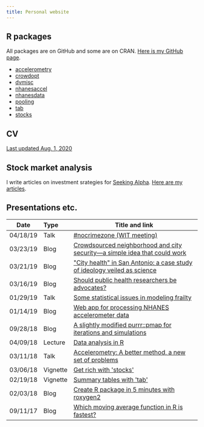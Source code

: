 ```yaml
---
title: Personal website
---
```


## R packages

All packages are on GitHub and some are on CRAN. [Here is my GitHub page](https://github.com/vandomed).

* [accelerometry](https://cran.r-project.org/web/packages/accelerometry/index.html) <br>
* [crowdopt](https://github.com/vandomed/crowdopt) <br>
* [dvmisc](https://cran.r-project.org/web/packages/dvmisc/index.html) <br>
* [nhanesaccel](https://github.com/vandomed/nhanesaccel) <br>
* [nhanesdata](https://github.com/vandomed/nhanesdata) <br>
* [pooling](https://cran.r-project.org/web/packages/pooling/index.html) <br>
* [tab](https://cran.r-project.org/web/packages/tab/index.html) <br>
* [stocks](https://cran.r-project.org/web/packages/stocks/index.html) <br>

## CV

[Last updated Aug. 1, 2020](https://vandomed.github.io/dane-vandomelen-cv-2020-08-01.html)

## Stock market analysis

I write articles on investment srategies for [Seeking Alpha](https://seekingalpha.com/). [Here are my articles](https://seekingalpha.com/author/dane-van-domelen/articles#articles).

## Presentations etc.

Date     | Type     | Title and link
---      | :---     | ---
04/18/19 | Talk     | [#nocrimezone (WIT meeting)](vandomed.github.io/wit_nocrimezone_4_18_19.html)
03/23/19 | Blog     | [Crowdsourced neighborhood and city security&mdash;a simple idea that could work](https://medium.com/@vandomed/crowdsourced-neighborhood-and-city-security-a-simple-idea-that-could-work-84957edb69da)
03/21/19 | Blog     | ["City health" in San Antonio: a case study of ideology veiled as science](https://medium.com/@vandomed/city-health-in-san-antonio-a-case-study-of-ideology-veiled-as-science-878fd33ad462)
03/16/19 | Blog     | [Should public health researchers be advocates?](vandomed.github.io/publichealth_advocates.html)
01/29/19 | Talk     | [Some statistical issues in modeling frailty](vandomed.github.io/eba_1_28_19.pdf)
01/14/19 | Blog     | [Web app for processing NHANES accelerometer data](vandomed.github.io/process_nhanes_app.html)
09/28/18 | Blog     | [A slightly modified purrr::pmap for iterations and simulations](https://vandomed.github.io/iterate_9_29_18.html)
04/09/18 | Lecture  | [Data analysis in R](https://vandomed.github.io/analysis_lecture_2018.pdf)
03/11/18 | Talk     | [Accelerometry: A better method, a new set of problems](https://sites.duke.edu/diss2017/files/2017/09/S3B_dane_slides.pdf) 
03/06/18 | Vignette | [Get rich with 'stocks'](https://vandomed.github.io/stocks.html) 
02/19/18 | Vignette | [Summary tables with 'tab'](https://vandomed.github.io/tab.html) 
02/03/18 | Blog     | [Create R package in 5 minutes with roxygen2](https://vandomed.github.io/build_rpackage.html) 
09/11/17 | Blog     | [Which moving average function in R is fastest?](https://vandomed.github.io/moving_averages.html)

